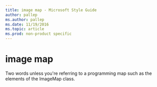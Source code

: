 ```yaml
---
title: image map - Microsoft Style Guide
author: pallep
ms.author: pallep
ms.date: 11/19/2016
ms.topic: article
ms.prod: non-product specific
---
```


# image map

Two words unless you're referring to a programming map such as the elements of the ImageMap class.
